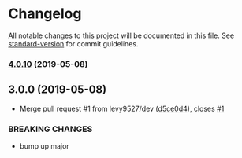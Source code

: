 # Changelog

All notable changes to this project will be documented in this file. See [standard-version](https://github.com/conventional-changelog/standard-version) for commit guidelines.

### [4.0.10](https://github.com/levy9527/test-repo/compare/v4.0.9...v4.0.10) (2019-05-08)



## 3.0.0 (2019-05-08)


* Merge pull request #1 from levy9527/dev ([d5ce0d4](https://github.com/levy9527/test-repo/commit/d5ce0d4)), closes [#1](https://github.com/levy9527/test-repo/issues/1)


### BREAKING CHANGES

* bump up major
